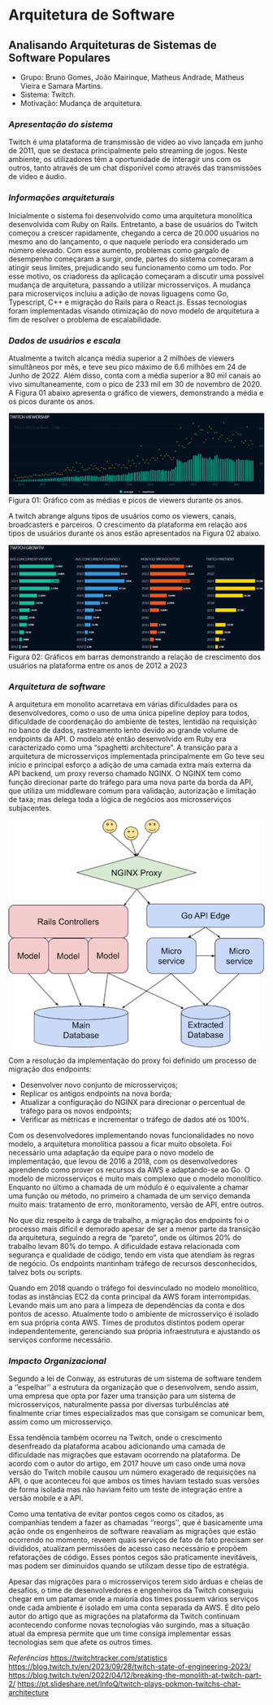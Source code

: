 # Arquitetura de Software

## Analisando Arquiteturas de Sistemas de Software Populares

- Grupo: Bruno Gomes, João Mairinque, Matheus Andrade, Matheus Vieira e Samara Martins.
- Sistema: Twitch.
- Motivação: Mudança de arquitetura.



### *Apresentação do sistema*

Twitch é uma plataforma de transmissão de vídeo ao vivo lançada em junho de 2011, que se destaca principalmente pelo streaming de jogos. Neste ambiente, os utilizadores têm a oportunidade de interagir uns com os outros, tanto através de um chat disponível como através das transmissões de vídeo e áudio. 

### *Informações arquiteturais*
Inicialmente o sistema foi desenvolvido como uma arquitetura monolítica desenvolvida com Ruby on Rails. Entretanto, a base de usuários do Twitch começou a crescer rapidamente, chegando a cerca de 20.000 usuários no mesmo ano do lançamento, o que naquele período era considerado um número elevado. Com esse aumento, problemas como gargalo de desempenho começaram a surgir, onde, partes do sistema começaram a atingir seus limites, prejudicando seu funcionamento como um todo. Por esse motivo, os criadoress da aplicação começaram a discutir uma possível mudança de arquitetura, passando a utilizar microsserviços. A mudança para microserviços incluiu a adição de novas liguagens como Go, Typescript, C++ e migração do Rails para o React.js. Essas tecnologias foram implementadas visando otimização do novo modelo de arquitetura a fim de resolver o problema de escalabilidade.

### *Dados de usuários e escala*
Atualmente a twitch alcança média superior a 2 milhões de viewers simultâneos por mês, e teve seu pico máximo de 6.6 milhões em 24 de Junho de 2022. Além disso, conta com a média superior a 80 mil canais ao vivo simultaneamente, com o pico de 233 mil em 30 de novembro de 2020. A Figura 01 abaixo apresenta o gráfico de viewers, demonstrando a média e os picos durante os anos.


![Figura 01](img01.png)
Figura 01: Gráfico com as médias e picos de viewers durante os anos.

A twitch abrange alguns tipos de usuários como os viewers, canais, broadcasters e parceiros. O crescimento da plataforma em relação aos tipos de usuários durante os anos estão apresentados na Figura 02 abaixo.


![Figura 02: Gráficos em barras demonstrando a relação de crescimento dos usuários na plataforma entre os anos de 2012 a 2023.](img02.png)
Figura 02: Gráficos em barras demonstrando a relação de crescimento dos usuários na plataforma entre os anos de 2012 a 2023


### *Arquitetura de software*
A arquitetura em monolito acarretava em várias dificuldades para os desenvolvedores, como o uso de uma única pipeline deploy para todos, dificuldade de coordenação do ambiente de testes, lentidão na requisição no banco de dados, rastreamento lento devido ao grande volume de endpoints da API. O modelo até então desenvolvido em Ruby era caracterizado como uma “spaghetti architecture”. A transição para a arquitetura de microsserviços implementada principalmente em Go teve seu início e principal esforço a adição de uma camada extra mais externa da API backend, um proxy reverso chamado NGINX. O NGINX tem como função direcionar parte do tráfego para uma nova parte da borda da API, que utiliza um middleware comum para validação, autorização e limitação de taxa; mas delega toda a lógica de negócios aos microsserviços subjacentes.

![Figura 03: Modelo arquitetural simplificado da Twitch.](img03.png)

Com a resolução da implementação do proxy foi definido um processo de migração dos endpoints:
- Desenvolver novo conjunto de microsserviços;
- Replicar os antigos endpoints na nova borda;
- Atualizar a configuração do NGINX para direcionar o percentual de tráfego para os novos endpoints; 
- Verificar as métricas e incrementar o tráfego de dados até os 100%.

Com os desenvolvedores implementando novas funcionalidades no novo modelo, a arquitetura monolítica passou a ficar muito obsoleta. Foi necessário uma adaptação da equipe para o novo modelo de implementação, que levou de 2016 a 2018, com os desenvolvedores aprendendo como prover os recursos da AWS e adaptando-se ao Go.
O modelo de microsserviços é muito mais complexo que o modelo monolítico. Enquanto no último a chamada de um módulo é o equivalente a chamar uma função ou método, no primeiro a chamada de um serviço demanda muito mais: tratamento de erro, monitoramento, versão de API, entre outros.

No que diz respeito à carga de trabalho, a migração dos endpoints foi o processo mais difícil e demorado apesar de ser a menor parte da transição da arquitetura, seguindo a regra de “pareto”, onde os últimos 20% do trabalho levam 80% do tempo. A dificuldade estava relacionada com segurança e qualidade de código, tendo em vista que atendiam às regras de negócio. Os endpoints mantinham tráfego de recursos desconhecidos, talvez bots ou scripts. 

Quando em 2018 quando o tráfego foi desvinculado no modelo monolítico, todas as instâncias EC2 da conta principal da AWS foram interrompidas. Levando mais um ano para a limpeza de dependências da conta e dos pontos de acesso. 
Atualmente todo o ambiente de microsserviço é isolado em sua própria conta AWS. Times de produtos distintos podem operar independentemente, gerenciando sua própria infraestrutura e ajustando os serviços conforme necessário.


### *Impacto Organizacional*
Segundo a lei de Conway, as estruturas de um sistema de software tendem a ‘’espelhar’’ a estrutura da organização que o desenvolvem, sendo assim, uma empresa que opta por fazer uma transição para um sistema de microsserviços, naturalmente passa por diversas turbulências até finalmente criar times especializados mas que consigam se comunicar bem, assim como um microsserviço. 

Essa tendência também ocorreu na Twitch, onde o crescimento desenfreado da plataforma acabou adicionando uma camada de dificuldade nas migrações que estavam ocorrendo na plataforma. De acordo com o autor do artigo, em 2017 houve um caso onde uma nova versão do Twitch mobile causou um número exagerado de requisições na API, o que aconteceu foi que ambos os times haviam testado suas versões de forma isolada mas não haviam feito um teste de integração entre a versão mobile e a API.

Como uma tentativa de evitar pontos cegos como os citados, as companhias tendem a fazer as chamadas ‘’reorgs’’, que é basicamente uma ação onde os engenheiros de software reavaliam as migrações que estão ocorrendo no momento, reveem quais serviços de fato de fato precisam ser divididos, atualizam permissões de acesso caso necessário e propõem refatorações de código. Esses pontos cegos são praticamente inevitáveis, mas podem ser diminuídos quando se utilizam desse tipo de estratégia.  

Apesar das migrações para o microsserviços terem sido árduas e cheias de desafios, o time de desenvolvedores e engenheiros da Twitch conseguiu chegar em um patamar onde a maioria dos times possuem vários serviços onde cada ambiente é isolado em uma conta separada da AWS. É dito pelo autor do artigo que as migrações na plataforma da Twitch continuam acontecendo conforme novas tecnologias vão surgindo, mas a situação atual da empresa permite que um time consiga implementar essas tecnologias sem que afete os outros times.  


*Referências*
https://twitchtracker.com/statistics
https://blog.twitch.tv/en/2023/09/28/twitch-state-of-engineering-2023/
https://blog.twitch.tv/en/2022/04/12/breaking-the-monolith-at-twitch-part-2/
https://pt.slideshare.net/InfoQ/twitch-plays-pokmon-twitchs-chat-architecture
